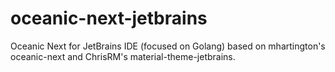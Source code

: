 # oceanic-next-jetbrains
Oceanic Next for JetBrains IDE (focused on Golang) based on  mhartington's oceanic-next and  ChrisRM's material-theme-jetbrains.
